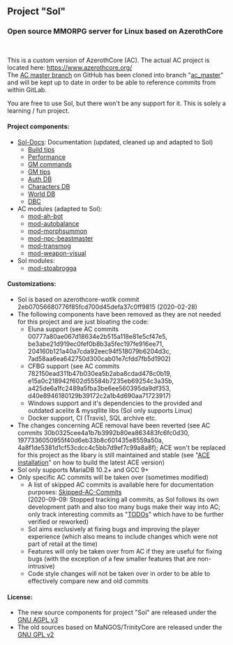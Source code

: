 ## Project "Sol"

### Open source MMORPG server for Linux based on AzerothCore

<br>

This is a custom version of AzerothCore (AC). The actual AC project is located here: https://www.azerothcore.org/<br>
The [AC master branch](https://github.com/azerothcore/azerothcore-wotlk) on GitHub has been cloned into branch "[ac\_master](https://gitlab.com/opfesoft/sol/-/tree/ac_master)" and will be kept up to date in order to be able to reference commits from within GitLab.

You are free to use Sol, but there won't be any support for it. This is solely a learning / fun project.

#### Project components:
- [Sol-Docs](https://gitlab.com/opfesoft/sol-docs): Documentation (updated, cleaned up and adapted to Sol)
  - [Build tips](https://gitlab.com/opfesoft/sol-docs/-/blob/master/misc/Build-Tips.md)
  - [Performance](https://gitlab.com/opfesoft/sol-docs/-/blob/master/misc/Performance.md)
  - [GM commands](https://gitlab.com/opfesoft/sol-docs/-/blob/master/misc/GM-Commands.md)
  - [GM tips](https://gitlab.com/opfesoft/sol-docs/-/blob/master/misc/GM-Tips.md)
  - [Auth DB](https://gitlab.com/opfesoft/sol-docs/-/tree/master/db/auth)
  - [Characters DB](https://gitlab.com/opfesoft/sol-docs/-/tree/master/db/characters)
  - [World DB](https://gitlab.com/opfesoft/sol-docs/-/tree/master/db/world)
  - [DBC](https://gitlab.com/opfesoft/sol-docs/-/tree/master/dbc)
- AC modules (adapted to Sol):
  - [mod-ah-bot](https://gitlab.com/opfesoft/mod-ah-bot)
  - [mod-autobalance](https://gitlab.com/opfesoft/mod-autobalance)
  - [mod-morphsummon](https://gitlab.com/opfesoft/mod-morphsummon)
  - [mod-npc-beastmaster](https://gitlab.com/opfesoft/mod-npc-beastmaster)
  - [mod-transmog](https://gitlab.com/opfesoft/mod-transmog)
  - [mod-weapon-visual](https://gitlab.com/opfesoft/mod-weapon-visual)
- Sol modules:
  - [mod-stoabrogga](https://gitlab.com/opfesoft/mod-stoabrogga)

#### Customizations:
- Sol is based on azerothcore-wotlk commit 2eb07056680776f85fcd700d45defa37c0ff9815 (2020-02-28)
- The following components have been removed as they are not needed for this project and are just bloating the code:
  - Eluna support (see AC commits 00777a80ae067d18634e2b515a118e81e5cf47e5, be3abe21d919ec0fef0b8b3a5fec197fe916ee71, 204160b121a40a7cda92eec94f518079b6204d3c, 7ad58aa6ea642750d300cab01e7cfdd7fb5d1902)
  - CFBG support (see AC commits 782150ead311b47b030ea5b2aba8cdad478c0b19, e15a0c218942f602d55584b7235eb69254c3a35b, a425de6a1fc2489a5fba3be6ee560395da9df353, d40e8946180129b39172c2a1b4d690aa71723917)
  - Windows support and it's dependencies to the provided and outdated acelite & mysqllite libs (Sol only supports Linux)
  - Docker support, CI (Travis), SQL archive etc.
- The changes concerning ACE removal have been reverted (see AC commits 30b0325cee4a1b7b3992b80ea863483fc6fc0d30, 1977336050955f40d6eb33b8c601435e8559a50a, 4a8f1de5381d1cf53cdcc4c5bb7d9ef7c99a8a8f); ACE won't be replaced for this project as the libary is still maintained and stable (see "[ACE installation](https://gitlab.com/opfesoft/sol-docs/-/blob/master/misc/Build-Tips.md#ace-installation)" on how to build the latest ACE version)
- Sol only supports MariaDB 10.2+ and GCC 9+
- Only specific AC commits will be taken over (sometimes modified)
  - A list of skipped AC commits is available here for documentation purposes: [Skipped-AC-Commits](https://gitlab.com/opfesoft/sol-docs/-/blob/master/misc/Skipped-AC-Commits.md)<br>
    (2020-09-09: Stopped tracking all commits, as Sol follows its own development path and also too many bugs make their way into AC; only track interesting commits as "[TODOs](https://gitlab.com/opfesoft/sol-docs/-/blob/master/misc/TODO.md)" which have to be further verified or reworked)
  - Sol aims exclusively at fixing bugs and improving the player experience (which also means to include changes which were not part of retail at the time)
  - Features will only be taken over from AC if they are useful for fixing bugs (with the exception of a few smaller features that are non-intrusive)
  - Code style changes will not be taken over in order to be able to effectively compare new and old commits

#### License:
- The new source components for project "Sol" are released under the [GNU AGPL v3](LICENSE)
- The old sources based on MaNGOS/TrinityCore are released under the [GNU GPL v2](LICENSE-GPL2)
